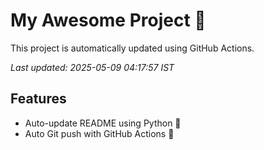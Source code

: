 # My Awesome Project 🚀

This project is automatically updated using GitHub Actions.

_Last updated: 2025-05-09 04:17:57 IST_

## Features
- Auto-update README using Python 🐍
- Auto Git push with GitHub Actions 🤖
